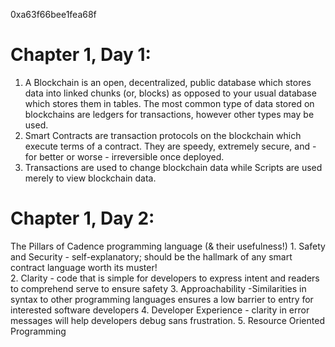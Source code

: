 0xa63f66bee1fea68f

# Chapter 1, Day 1:
1. A Blockchain is an open, decentralized, public database which stores data into linked chunks (or, blocks) as opposed to your usual database which stores them in tables. The most common type of data stored on blockchains are ledgers for transactions, however other types may be used.
2. Smart Contracts are transaction protocols on the blockchain which execute terms of a contract. They are speedy,  extremely secure, and - for better or worse - irreversible once deployed.
3. Transactions are used to change blockchain data while Scripts are used merely to view blockchain data. 


# Chapter 1, Day 2:
The Pillars of Cadence programming language (& their usefulness!)
	1. Safety and Security - self-explanatory; should be the hallmark of any smart contract language worth its muster!  
	2. Clarity - code that is simple for developers to express intent and readers to comprehend serve to ensure safety 
	3. Approachability -Similarities in syntax to other programming languages ensures a low barrier to entry for interested software developers	
	4. Developer Experience - clarity in error messages will help developers debug sans frustration. 
	5. Resource Oriented Programming

